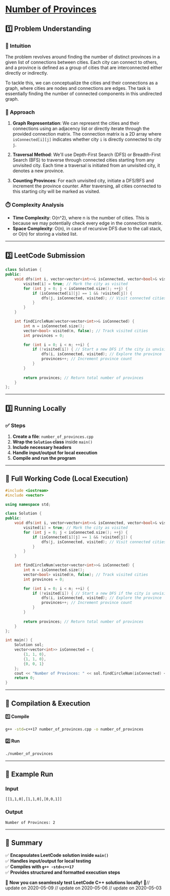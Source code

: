 # **[Number of Provinces](https://leetcode.com/problems/number-of-provinces/description/)**  

## **1️⃣ Problem Understanding**  
### **📌 Intuition**  
The problem revolves around finding the number of distinct provinces in a given list of connections between cities. Each city can connect to others, and a province is defined as a group of cities that are interconnected either directly or indirectly. 

To tackle this, we can conceptualize the cities and their connections as a graph, where cities are nodes and connections are edges. The task is essentially finding the number of connected components in this undirected graph.

### **🚀 Approach**  
1. **Graph Representation**: We can represent the cities and their connections using an adjacency list or directly iterate through the provided connection matrix. The connection matrix is a 2D array where `isConnected[i][j]` indicates whether city `i` is directly connected to city `j`.
  
2. **Traversal Method**: We'll use Depth-First Search (DFS) or Breadth-First Search (BFS) to traverse through connected cities starting from any unvisited city. Each time a traversal is initiated from an unvisited city, it denotes a new province.

3. **Counting Provinces**: For each unvisited city, initiate a DFS/BFS and increment the province counter. After traversing, all cities connected to this starting city will be marked as visited.

### **⏱️ Complexity Analysis**  
- **Time Complexity**: O(n^2), where n is the number of cities. This is because we may potentially check every edge in the connection matrix.
- **Space Complexity**: O(n), in case of recursive DFS due to the call stack, or O(n) for storing a visited list.

---  

## **2️⃣ LeetCode Submission**  
```cpp
class Solution {
public:
    void dfs(int i, vector<vector<int>>& isConnected, vector<bool>& visited) {
        visited[i] = true; // Mark the city as visited
        for (int j = 0; j < isConnected.size(); ++j) {
            if (isConnected[i][j] == 1 && !visited[j]) {
                dfs(j, isConnected, visited); // Visit connected cities
            }
        }
    }

    int findCircleNum(vector<vector<int>>& isConnected) {
        int n = isConnected.size();
        vector<bool> visited(n, false); // Track visited cities
        int provinces = 0;

        for (int i = 0; i < n; ++i) {
            if (!visited[i]) { // Start a new DFS if the city is unvisited
                dfs(i, isConnected, visited); // Explore the province
                provinces++; // Increment province count
            }
        }
        
        return provinces; // Return total number of provinces
    }
};
```  

---  

## **3️⃣ Running Locally**  
### **✅ Steps**  
1. **Create a file**: `number_of_provinces.cpp`  
2. **Wrap the `Solution` class** inside `main()`  
3. **Include necessary headers**  
4. **Handle input/output for local execution**  
5. **Compile and run the program**  

---  

## **📝 Full Working Code (Local Execution)**  
```cpp
#include <iostream>
#include <vector>

using namespace std;

class Solution {
public:
    void dfs(int i, vector<vector<int>>& isConnected, vector<bool>& visited) {
        visited[i] = true; // Mark the city as visited
        for (int j = 0; j < isConnected.size(); ++j) {
            if (isConnected[i][j] == 1 && !visited[j]) {
                dfs(j, isConnected, visited); // Visit connected cities
            }
        }
    }

    int findCircleNum(vector<vector<int>>& isConnected) {
        int n = isConnected.size();
        vector<bool> visited(n, false); // Track visited cities
        int provinces = 0;

        for (int i = 0; i < n; ++i) {
            if (!visited[i]) { // Start a new DFS if the city is unvisited
                dfs(i, isConnected, visited); // Explore the province
                provinces++; // Increment province count
            }
        }
        
        return provinces; // Return total number of provinces
    }
};

int main() {
    Solution sol;
    vector<vector<int>> isConnected = {
        {1, 1, 0},
        {1, 1, 0},
        {0, 0, 1}
    };
    cout << "Number of Provinces: " << sol.findCircleNum(isConnected) << endl; // Output: 2
    return 0;
}
```  

---  

## **🔧 Compilation & Execution**  
#### **1️⃣ Compile**  
```bash
g++ -std=c++17 number_of_provinces.cpp -o number_of_provinces
```  

#### **2️⃣ Run**  
```bash
./number_of_provinces
```  

---  

## **🎯 Example Run**  
### **Input**  
```
[[1,1,0],[1,1,0],[0,0,1]]
```  
### **Output**  
```
Number of Provinces: 2
```  

---  

## **📌 Summary**  
✅ **Encapsulates LeetCode solution inside `main()`**  
✅ **Handles input/output for local testing**  
✅ **Compiles with `g++ -std=c++17`**  
✅ **Provides structured and formatted execution steps**  

🚀 **Now you can seamlessly test LeetCode C++ solutions locally!** 🚀// update on 2020-05-09
// update on 2020-05-06
// update on 2020-05-03
